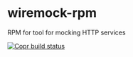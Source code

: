 # wiremock-rpm
RPM for tool for mocking HTTP services

[![Copr build status](https://copr.fedorainfracloud.org/coprs/antonpatsev/wiremock-rpm/package/wiremock-rpm/status_image/last_build.png)](https://copr.fedorainfracloud.org/coprs/antonpatsev/wiremock-rpm/package/wiremock-rpm/)
